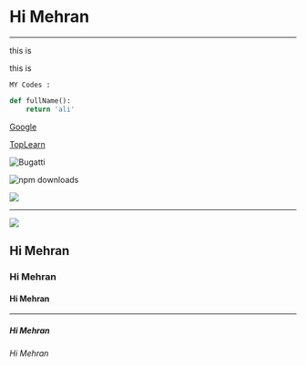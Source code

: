 
# Hi Mehran
___
this is 
<p>this is</p>

`MY Codes : `
```python
def fullName():
    return 'ali'
```
[Google](https://www.google.com)

[TopLearn](https://toplearn.com)

![Bugatti](https://myoctocat.com/assets/images/base-octocat.svg)

![npm downloads](https://img.shields.io/npm/dw/express)

![](https://img.shields.io/badge/Sass-CC6699?style=for-the-badge&logo=sass&logoColor=white)

___
![](https://github-readme-streak-stats.herokuapp.com/mehran-starcode)

## Hi Mehran
### Hi Mehran
#### Hi Mehran
___
##### Hi Mehran
###### Hi Mehran


